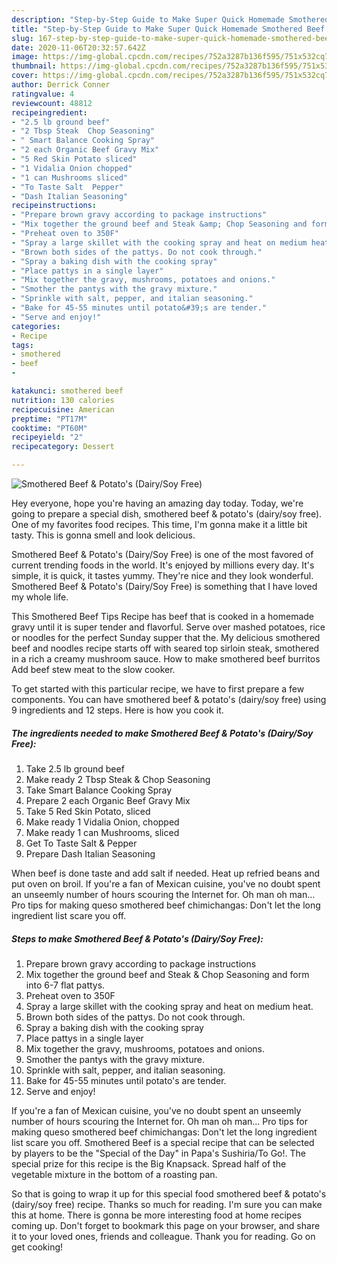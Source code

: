 ```yaml
---
description: "Step-by-Step Guide to Make Super Quick Homemade Smothered Beef &amp;amp; Potato&amp;#39;s (Dairy/Soy Free)"
title: "Step-by-Step Guide to Make Super Quick Homemade Smothered Beef &amp;amp; Potato&amp;#39;s (Dairy/Soy Free)"
slug: 167-step-by-step-guide-to-make-super-quick-homemade-smothered-beef-and-amp-potato-and-39-s-dairy-soy-free
date: 2020-11-06T20:32:57.642Z
image: https://img-global.cpcdn.com/recipes/752a3287b136f595/751x532cq70/smothered-beef-potatos-dairysoy-free-recipe-main-photo.jpg
thumbnail: https://img-global.cpcdn.com/recipes/752a3287b136f595/751x532cq70/smothered-beef-potatos-dairysoy-free-recipe-main-photo.jpg
cover: https://img-global.cpcdn.com/recipes/752a3287b136f595/751x532cq70/smothered-beef-potatos-dairysoy-free-recipe-main-photo.jpg
author: Derrick Conner
ratingvalue: 4
reviewcount: 48812
recipeingredient:
- "2.5 lb ground beef"
- "2 Tbsp Steak  Chop Seasoning"
- " Smart Balance Cooking Spray"
- "2 each Organic Beef Gravy Mix"
- "5 Red Skin Potato sliced"
- "1 Vidalia Onion chopped"
- "1 can Mushrooms sliced"
- "To Taste Salt  Pepper"
- "Dash Italian Seasoning"
recipeinstructions:
- "Prepare brown gravy according to package instructions"
- "Mix together the ground beef and Steak &amp; Chop Seasoning and form into 6-7 flat pattys."
- "Preheat oven to 350F"
- "Spray a large skillet with the cooking spray and heat on medium heat."
- "Brown both sides of the pattys. Do not cook through."
- "Spray a baking dish with the cooking spray"
- "Place pattys in a single layer"
- "Mix together the gravy, mushrooms, potatoes and onions."
- "Smother the pantys with the gravy mixture."
- "Sprinkle with salt, pepper, and italian seasoning."
- "Bake for 45-55 minutes until potato&#39;s are tender."
- "Serve and enjoy!"
categories:
- Recipe
tags:
- smothered
- beef
- 

katakunci: smothered beef  
nutrition: 130 calories
recipecuisine: American
preptime: "PT17M"
cooktime: "PT60M"
recipeyield: "2"
recipecategory: Dessert

---
```



![Smothered Beef &amp; Potato&#39;s (Dairy/Soy Free)](https://img-global.cpcdn.com/recipes/752a3287b136f595/751x532cq70/smothered-beef-potatos-dairysoy-free-recipe-main-photo.jpg)

Hey everyone, hope you're having an amazing day today. Today, we're going to prepare a special dish, smothered beef &amp; potato&#39;s (dairy/soy free). One of my favorites food recipes. This time, I'm gonna make it a little bit tasty. This is gonna smell and look delicious.

Smothered Beef &amp; Potato&#39;s (Dairy/Soy Free) is one of the most favored of current trending foods in the world. It's enjoyed by millions every day. It's simple, it is quick, it tastes yummy. They're nice and they look wonderful. Smothered Beef &amp; Potato&#39;s (Dairy/Soy Free) is something that I have loved my whole life.

This Smothered Beef Tips Recipe has beef that is cooked in a homemade gravy until it is super tender and flavorful. Serve over mashed potatoes, rice or noodles for the perfect Sunday supper that the. My delicious smothered beef and noodles recipe starts off with seared top sirloin steak, smothered in a rich a creamy mushroom sauce. How to make smothered beef burritos Add beef stew meat to the slow cooker.


To get started with this particular recipe, we have to first prepare a few components. You can have smothered beef &amp; potato&#39;s (dairy/soy free) using 9 ingredients and 12 steps. Here is how you cook it.

<!--inarticleads1-->

##### The ingredients needed to make Smothered Beef &amp; Potato&#39;s (Dairy/Soy Free):

1. Take 2.5 lb ground beef
1. Make ready 2 Tbsp Steak &amp; Chop Seasoning
1. Take  Smart Balance Cooking Spray
1. Prepare 2 each Organic Beef Gravy Mix
1. Take 5 Red Skin Potato, sliced
1. Make ready 1 Vidalia Onion, chopped
1. Make ready 1 can Mushrooms, sliced
1. Get To Taste Salt &amp; Pepper
1. Prepare Dash Italian Seasoning


When beef is done taste and add salt if needed. Heat up refried beans and put oven on broil. If you&#39;re a fan of Mexican cuisine, you&#39;ve no doubt spent an unseemly number of hours scouring the Internet for. Oh man oh man… Pro tips for making queso smothered beef chimichangas: Don&#39;t let the long ingredient list scare you off. 

<!--inarticleads2-->

##### Steps to make Smothered Beef &amp; Potato&#39;s (Dairy/Soy Free):

1. Prepare brown gravy according to package instructions
1. Mix together the ground beef and Steak &amp; Chop Seasoning and form into 6-7 flat pattys.
1. Preheat oven to 350F
1. Spray a large skillet with the cooking spray and heat on medium heat.
1. Brown both sides of the pattys. Do not cook through.
1. Spray a baking dish with the cooking spray
1. Place pattys in a single layer
1. Mix together the gravy, mushrooms, potatoes and onions.
1. Smother the pantys with the gravy mixture.
1. Sprinkle with salt, pepper, and italian seasoning.
1. Bake for 45-55 minutes until potato&#39;s are tender.
1. Serve and enjoy!


If you&#39;re a fan of Mexican cuisine, you&#39;ve no doubt spent an unseemly number of hours scouring the Internet for. Oh man oh man… Pro tips for making queso smothered beef chimichangas: Don&#39;t let the long ingredient list scare you off. Smothered Beef is a special recipe that can be selected by players to be the &#34;Special of the Day&#34; in Papa&#39;s Sushiria/To Go!. The special prize for this recipe is the Big Knapsack. Spread half of the vegetable mixture in the bottom of a roasting pan. 

So that is going to wrap it up for this special food smothered beef &amp; potato&#39;s (dairy/soy free) recipe. Thanks so much for reading. I'm sure you can make this at home. There is gonna be more interesting food at home recipes coming up. Don't forget to bookmark this page on your browser, and share it to your loved ones, friends and colleague. Thank you for reading. Go on get cooking!

